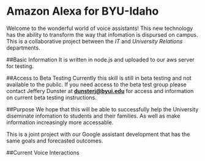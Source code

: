 Amazon Alexa for BYU-Idaho
==========================
Welcome to the wonderful world of voice assistants! This new technology
has the ability to transform the way that infomation is dispursed on campus.
This is a collaborative project between the _IT_ and _University Relations_ 
departments. 

##Basic Information
It is written in node.js and uploaded to our aws server for testing. 

##Access to Beta Testing
Currently this skill is still in beta testing and not available to the pubilc.
If you need access to the beta test group please contact Jeffery Dunster
at **dunsterj@byui.edu** for access and information on current beta testing 
instructions. 

##Purpose
We hope that this will be able to successfully help the University diseminate 
infomation to students and their families. As well as make information increasingly
more accessable.

This is a joint project with our Google assistant development that has the same goals
and forecasted outcomes. 

##Current Voice Interactions

